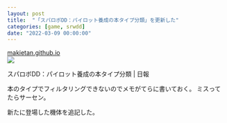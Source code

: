 ```yaml
---
layout: post
title:  "「スパロボDD：パイロット養成の本タイプ分類」を更新した"
categories: [game, srwdd]
date: "2022-03-09 00:00:00"
---
```


<div class="card">
  <a href="https://makietan.github.io/game/srwdd/2021/03/15/report.html"></a>
  <div class="card__header">
    <a href="https://makietan.github.io/game/srwdd/2021/03/15/report.html">makietan.github.io</a>
  </div>
  <div class="card__image">
    <img src="https://makietan.github.io/assets/images/icon_144.png">
  </div>
  <div class="card__title">
    <p>スパロボDD：パイロット養成の本タイプ分類 | 日報</p>
  </div>
  <div class="card__description">
    <p>本のタイプでフィルタリングできないのでメモがてらに書いておく。 ミスってたらサーセン。</p>
  </div>
</div>


新たに登場した機体を追記した。
